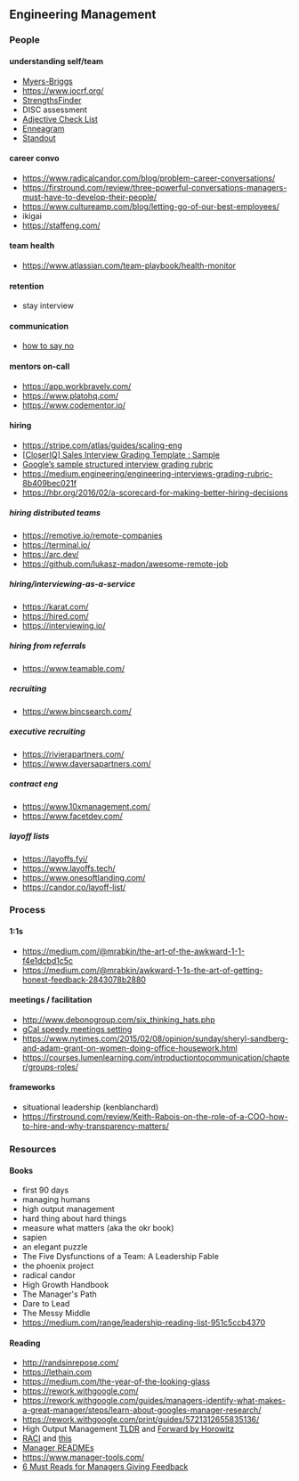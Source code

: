 ## Engineering Management

### People

#### understanding self/team
- [Myers-Briggs](https://en.wikipedia.org/wiki/Myers%E2%80%93Briggs_Type_Indicator)
- https://www.jocrf.org/
- [StrengthsFinder](https://www.amazon.com/StrengthsFinder-2-0-Tom-Rath/dp/159562015X)
- DISC assessment
- [Adjective Check List](https://en.wikipedia.org/wiki/Adjective_Check_List)
- [Enneagram](https://www.integrative9.com/)
- [Standout](https://www.tmbc.com/standout-2-0-assessment/)

#### career convo
- https://www.radicalcandor.com/blog/problem-career-conversations/
- https://firstround.com/review/three-powerful-conversations-managers-must-have-to-develop-their-people/
- https://www.cultureamp.com/blog/letting-go-of-our-best-employees/
- ikigai
- https://staffeng.com/

#### team health
- https://www.atlassian.com/team-playbook/health-monitor

#### retention
- stay interview

#### communication
- [how to say no](https://www.starterstory.com/how-to-say-no)

#### mentors on-call
- https://app.workbravely.com/
- https://www.platohq.com/
- https://www.codementor.io/

#### hiring
- https://stripe.com/atlas/guides/scaling-eng
- [[CloserIQ] Sales Interview Grading Template : Sample](https://docs.google.com/document/d/1iPw2p90HbEciKpt84JSVwefFnYtkN_W3X9SVV6FtvCg/edit)
- [Google’s sample structured interview grading rubric](https://docs.google.com/spreadsheets/d/17U5XuQgM1v52niQU-LBrk2j4qaQhcnziuUBCYTA2fMo/pubhtml)
- https://medium.engineering/engineering-interviews-grading-rubric-8b409bec021f
- https://hbr.org/2016/02/a-scorecard-for-making-better-hiring-decisions

##### hiring distributed teams
- https://remotive.io/remote-companies
- https://terminal.io/
- https://arc.dev/
- https://github.com/lukasz-madon/awesome-remote-job

##### hiring/interviewing-as-a-service
- https://karat.com/
- https://hired.com/
- https://interviewing.io/

##### hiring from referrals
- https://www.teamable.com/

##### recruiting
- https://www.bincsearch.com/

##### executive recruiting
- https://rivierapartners.com/
- https://www.daversapartners.com/

##### contract eng
- https://www.10xmanagement.com/
- https://www.facetdev.com/

##### layoff lists
- https://layoffs.fyi/
- https://www.layoffs.tech/
- https://www.onesoftlanding.com/
- https://candor.co/layoff-list/


### Process

#### 1:1s
- https://medium.com/@mrabkin/the-art-of-the-awkward-1-1-f4e1dcbd1c5c
- https://medium.com/@mrabkin/awkward-1-1s-the-art-of-getting-honest-feedback-2843078b2880

#### meetings / facilitation
- http://www.debonogroup.com/six_thinking_hats.php
- [gCal speedy meetings setting](https://www.bettercloud.com/monitor/the-academy/efficient-effective-meetings-google-calendar/)
- https://www.nytimes.com/2015/02/08/opinion/sunday/sheryl-sandberg-and-adam-grant-on-women-doing-office-housework.html
- https://courses.lumenlearning.com/introductiontocommunication/chapter/groups-roles/

#### frameworks
- situational leadership (kenblanchard)
- https://firstround.com/review/Keith-Rabois-on-the-role-of-a-COO-how-to-hire-and-why-transparency-matters/


### Resources

#### Books
- first 90 days
- managing humans
- high output management
- hard thing about hard things
- measure what matters (aka the okr book)
- sapien
- an elegant puzzle
- The Five Dysfunctions of a Team: A Leadership Fable
- the phoenix project
- radical candor
- High Growth Handbook
- The Manager's Path
- Dare to Lead
- The Messy Middle
- https://medium.com/range/leadership-reading-list-951c5ccb4370

#### Reading
- http://randsinrepose.com/
- https://lethain.com
- https://medium.com/the-year-of-the-looking-glass
- https://rework.withgoogle.com/
- https://rework.withgoogle.com/guides/managers-identify-what-makes-a-great-manager/steps/learn-about-googles-manager-research/
- https://rework.withgoogle.com/print/guides/5721312655835136/
- High Output Management [TLDR](https://medium.com/@iantien/top-takeaways-from-andy-grove-s-high-output-management-2e0ecfb1ea63) and [Forward by Horowitz](https://a16z.com/2015/11/13/high-output-management/)
- [RACI](http://firstround.com/review/how-this-head-of-engineering-boosted-transparency-at-instagram/) and [this](https://en.wikipedia.org/wiki/Responsibility_assignment_matrix)
- [Manager READMEs](https://hackernoon.com/12-manager-readmes-from-silicon-valleys-top-tech-companies-26588a660afe)
- https://www.manager-tools.com/
- [6 Must Reads for Managers Giving Feedback](http://firstround.com/review/our-6-must-reads-for-managers-to-give-feedback-that-helps-people-grow/)
